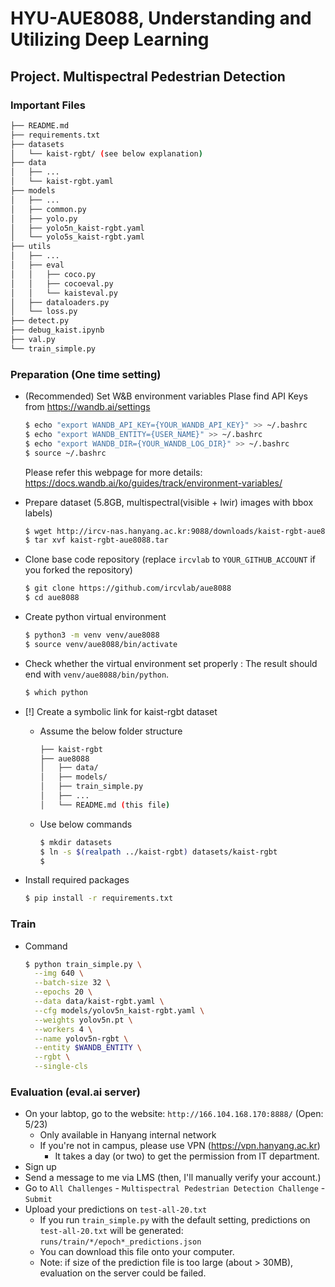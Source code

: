 # HYU-AUE8088, Understanding and Utilizing Deep Learning

## Project. Multispectral Pedestrian Detection

### Important Files

```bash
├── README.md
├── requirements.txt
├── datasets
│   └── kaist-rgbt/ (see below explanation)
├── data
│   ├── ...
│   └── kaist-rgbt.yaml
├── models
│   ├── ...
│   ├── common.py
│   ├── yolo.py
│   ├── yolo5n_kaist-rgbt.yaml
│   └── yolo5s_kaist-rgbt.yaml
├── utils
│   ├── ...
│   ├── eval
│   │   ├── coco.py
│   │   ├── cocoeval.py
│   │   └── kaisteval.py
│   ├── dataloaders.py
│   └── loss.py
├── detect.py
├── debug_kaist.ipynb
├── val.py
└── train_simple.py
```

### Preparation (One time setting)

- (Recommended) Set W&B environment variables
  Plase find API Keys from https://wandb.ai/settings
  ```bash
  $ echo "export WANDB_API_KEY={YOUR_WANDB_API_KEY}" >> ~/.bashrc
  $ echo "export WANDB_ENTITY={USER_NAME}" >> ~/.bashrc
  $ echo "export WANDB_DIR={YOUR_WANDB_LOG_DIR}" >> ~/.bashrc
  $ source ~/.bashrc

  ```

  Please refer this webpage for more details: https://docs.wandb.ai/ko/guides/track/environment-variables/


- Prepare dataset (5.8GB, multispectral(visible + lwir) images with bbox labels)
  ```bash
  $ wget http://ircv-nas.hanyang.ac.kr:9088/downloads/kaist-rgbt-aue8088.tar
  $ tar xvf kaist-rgbt-aue8088.tar
  ```


- Clone base code repository (replace `ircvlab` to `YOUR_GITHUB_ACCOUNT` if you forked the repository)
  ```bash
  $ git clone https://github.com/ircvlab/aue8088
  $ cd aue8088
  ```


- Create python virtual environment
  ```bash
  $ python3 -m venv venv/aue8088
  $ source venv/aue8088/bin/activate
  ```

- Check whether the virtual environment set properly
: The result should end with `venv/aue8088/bin/python`.

  ```bash
  $ which python
  ```


- [!] Create a symbolic link for kaist-rgbt dataset
    - Assume the below folder structure

      ```bash
      ├── kaist-rgbt
      ├── aue8088
      │   ├── data/
      │   ├── models/
      │   ├── train_simple.py
      │   ├── ...
      │   └── README.md (this file)
      ```

    - Use below commands
      ```bash
      $ mkdir datasets
      $ ln -s $(realpath ../kaist-rgbt) datasets/kaist-rgbt
      $
      ```

- Install required packages
  ```bash
  $ pip install -r requirements.txt
  ```


### Train
- Command
  ```bash
  $ python train_simple.py \
    --img 640 \
    --batch-size 32 \
    --epochs 20 \
    --data data/kaist-rgbt.yaml \
    --cfg models/yolov5n_kaist-rgbt.yaml \
    --weights yolov5n.pt \
    --workers 4 \
    --name yolov5n-rgbt \
    --entity $WANDB_ENTITY \
    --rgbt \
    --single-cls
  ```

### Evaluation (eval.ai server)
- On your labtop, go to the website: `http://166.104.168.170:8888/` (Open: 5/23)
    - Only available in Hanyang internal network
    - If you're not in campus, please use VPN (https://vpn.hanyang.ac.kr)
        - It takes a day (or two) to get the permission from IT department.
- Sign up
- Send a message to me via LMS (then, I'll manually verify your account.)
- Go to `All Challenges` - `Multispectral Pedestrian Detection Challenge` - `Submit`
- Upload your predictions on `test-all-20.txt`
    - If you run `train_simple.py` with the default setting, predictions on `test-all-20.txt` will be generated: `runs/train/*/epoch*_predictions.json`
    - You can download this file onto your computer.
    - Note: if size of the prediction file is too large (about > 30MB), evaluation on the server could be failed.
